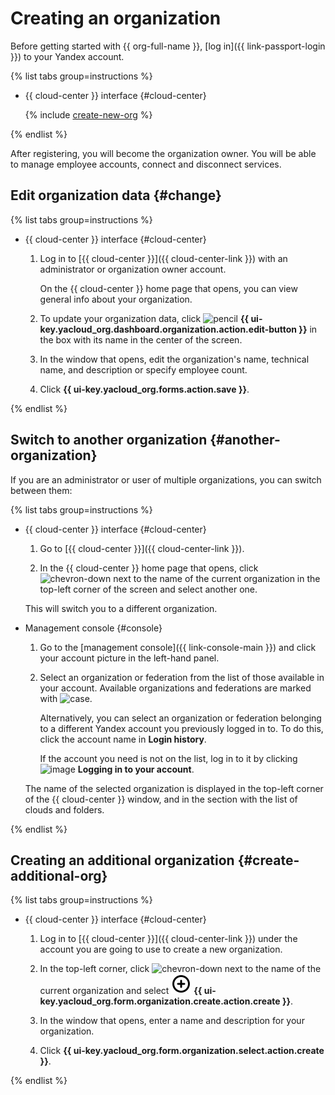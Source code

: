 # Creating an organization

Before getting started with {{ org-full-name }}, [log in]({{ link-passport-login }}) to your Yandex account.

{% list tabs group=instructions %}

- {{ cloud-center }} interface {#cloud-center}

  {% include [create-new-org](../../_includes/organization/create-new-org.md) %}

{% endlist %}

After registering, you will become the organization owner. You will be able to manage employee accounts, connect and disconnect services.

## Edit organization data {#change}

{% list tabs group=instructions %}

- {{ cloud-center }} interface {#cloud-center}

  1. Log in to [{{ cloud-center }}]({{ cloud-center-link }}) with an administrator or organization owner account.

      On the {{ cloud-center }} home page that opens, you can view general info about your organization.
  
  1. To update your organization data, click ![pencil](../../_assets/console-icons/pencil.svg) **{{ ui-key.yacloud_org.dashboard.organization.action.edit-button }}** in the box with its name in the center of the screen.

  1. In the window that opens, edit the organization's name, technical name, and description or specify employee count.

  1. Click **{{ ui-key.yacloud_org.forms.action.save }}**.

{% endlist %}

## Switch to another organization {#another-organization}

If you are an administrator or user of multiple organizations, you can switch between them:

{% list tabs group=instructions %}

- {{ cloud-center }} interface {#cloud-center}

  1. Go to [{{ cloud-center }}]({{ cloud-center-link }}).

  1. In the {{ cloud-center }} home page that opens, click ![chevron-down](../../_assets/console-icons/chevron-down.svg) next to the name of the current organization in the top-left corner of the screen and select another one.
  
  This will switch you to a different organization.

- Management console {#console}

  1. Go to the [management console]({{ link-console-main }}) and click your account picture in the left-hand panel.
  1. Select an organization or federation from the list of those available in your account. Available organizations and federations are marked with ![case](../../_assets/console-icons/briefcase.svg).

      Alternatively, you can select an organization or federation belonging to a different Yandex account you previously logged in to. To do this, click the account name in **Login history**.

      If the account you need is not on the list, log in to it by clicking ![image](../../_assets/console-icons/plus.svg) **Logging in to your account**.

  The name of the selected organization is displayed in the top-left corner of the {{ cloud-center }} window, and in the section with the list of clouds and folders.

{% endlist %}

## Creating an additional organization {#create-additional-org}

{% list tabs group=instructions %}

- {{ cloud-center }} interface {#cloud-center}

  1. Log in to [{{ cloud-center }}]({{ cloud-center-link }}) under the account you are going to use to create a new organization.

  1. In the top-left corner, click ![chevron-down](../../_assets/console-icons/chevron-down.svg) next to the name of the current organization and select ![circle-plus](../../_assets/console-icons/circle-plus.svg) **{{ ui-key.yacloud_org.form.organization.create.action.create }}**.

  1. In the window that opens, enter a name and description for your organization.

  1. Click **{{ ui-key.yacloud_org.form.organization.select.action.create }}**.

{% endlist %}
